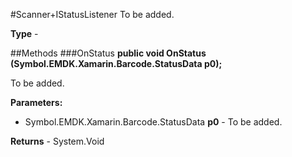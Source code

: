 #Scanner+IStatusListener
To be added.

**Type** - 

##Methods
###OnStatus
**public void OnStatus (Symbol.EMDK.Xamarin.Barcode.StatusData p0);**

To be added.

**Parameters:** 

* Symbol.EMDK.Xamarin.Barcode.StatusData **p0** - To be added.

**Returns** - System.Void



